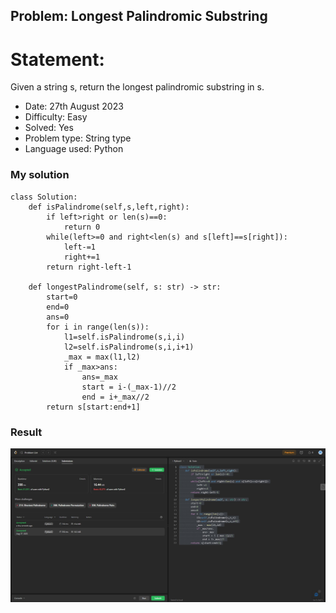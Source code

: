## Problem: Longest Palindromic Substring

# Statement:

<p>
Given a string s, return the longest 
palindromic substring in s.
</p>

- Date: 27th August 2023
- Difficulty: Easy
- Solved: Yes
- Problem type: String type
- Language used: Python

### My solution

```
class Solution:
    def isPalindrome(self,s,left,right):
        if left>right or len(s)==0:
            return 0
        while(left>=0 and right<len(s) and s[left]==s[right]):
            left-=1
            right+=1
        return right-left-1

    def longestPalindrome(self, s: str) -> str:
        start=0
        end=0
        ans=0
        for i in range(len(s)):
            l1=self.isPalindrome(s,i,i)
            l2=self.isPalindrome(s,i,i+1)
            _max = max(l1,l2)
            if _max>ans:
                ans=_max
                start = i-(_max-1)//2
                end = i+_max//2
        return s[start:end+1]
```

### Result

<img src="../images/problem9.jpg">
